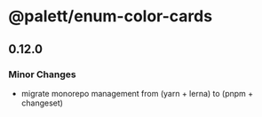 # @palett/enum-color-cards

## 0.12.0

### Minor Changes

- migrate monorepo management from (yarn + lerna) to (pnpm + changeset)
